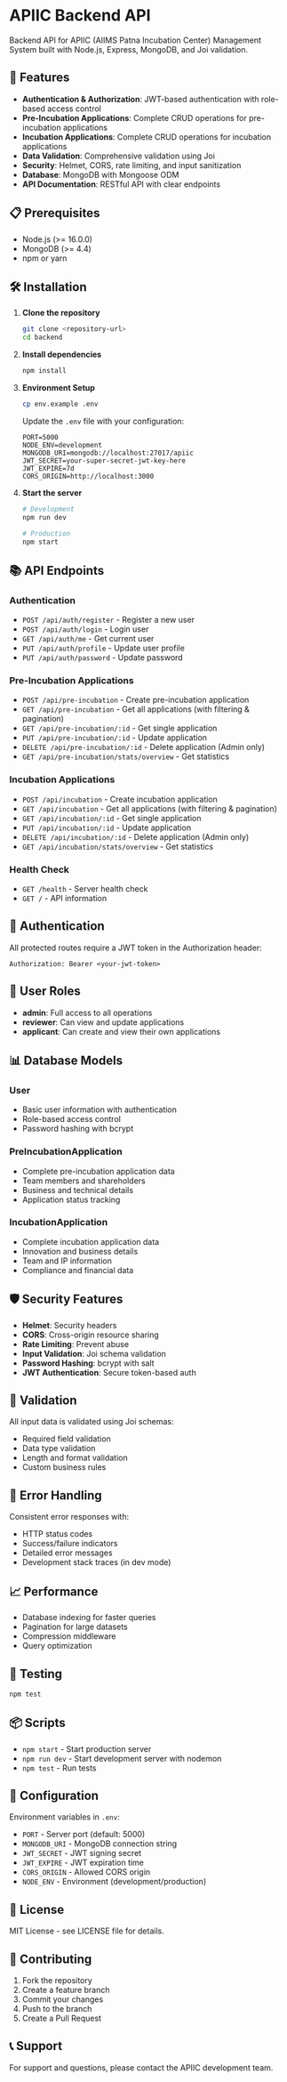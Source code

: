 # APIIC Backend API

Backend API for APIIC (AIIMS Patna Incubation Center) Management System built with Node.js, Express, MongoDB, and Joi validation.

## 🚀 Features

- **Authentication & Authorization**: JWT-based authentication with role-based access control
- **Pre-Incubation Applications**: Complete CRUD operations for pre-incubation applications
- **Incubation Applications**: Complete CRUD operations for incubation applications
- **Data Validation**: Comprehensive validation using Joi
- **Security**: Helmet, CORS, rate limiting, and input sanitization
- **Database**: MongoDB with Mongoose ODM
- **API Documentation**: RESTful API with clear endpoints

## 📋 Prerequisites

- Node.js (>= 16.0.0)
- MongoDB (>= 4.4)
- npm or yarn

## 🛠️ Installation

1. **Clone the repository**

   ```bash
   git clone <repository-url>
   cd backend
   ```

2. **Install dependencies**

   ```bash
   npm install
   ```

3. **Environment Setup**

   ```bash
   cp env.example .env
   ```

   Update the `.env` file with your configuration:

   ```env
   PORT=5000
   NODE_ENV=development
   MONGODB_URI=mongodb://localhost:27017/apiic
   JWT_SECRET=your-super-secret-jwt-key-here
   JWT_EXPIRE=7d
   CORS_ORIGIN=http://localhost:3000
   ```

4. **Start the server**

   ```bash
   # Development
   npm run dev

   # Production
   npm start
   ```

## 📚 API Endpoints

### Authentication

- `POST /api/auth/register` - Register a new user
- `POST /api/auth/login` - Login user
- `GET /api/auth/me` - Get current user
- `PUT /api/auth/profile` - Update user profile
- `PUT /api/auth/password` - Update password

### Pre-Incubation Applications

- `POST /api/pre-incubation` - Create pre-incubation application
- `GET /api/pre-incubation` - Get all applications (with filtering & pagination)
- `GET /api/pre-incubation/:id` - Get single application
- `PUT /api/pre-incubation/:id` - Update application
- `DELETE /api/pre-incubation/:id` - Delete application (Admin only)
- `GET /api/pre-incubation/stats/overview` - Get statistics

### Incubation Applications

- `POST /api/incubation` - Create incubation application
- `GET /api/incubation` - Get all applications (with filtering & pagination)
- `GET /api/incubation/:id` - Get single application
- `PUT /api/incubation/:id` - Update application
- `DELETE /api/incubation/:id` - Delete application (Admin only)
- `GET /api/incubation/stats/overview` - Get statistics

### Health Check

- `GET /health` - Server health check
- `GET /` - API information

## 🔐 Authentication

All protected routes require a JWT token in the Authorization header:

```
Authorization: Bearer <your-jwt-token>
```

## 👥 User Roles

- **admin**: Full access to all operations
- **reviewer**: Can view and update applications
- **applicant**: Can create and view their own applications

## 📊 Database Models

### User

- Basic user information with authentication
- Role-based access control
- Password hashing with bcrypt

### PreIncubationApplication

- Complete pre-incubation application data
- Team members and shareholders
- Business and technical details
- Application status tracking

### IncubationApplication

- Complete incubation application data
- Innovation and business details
- Team and IP information
- Compliance and financial data

## 🛡️ Security Features

- **Helmet**: Security headers
- **CORS**: Cross-origin resource sharing
- **Rate Limiting**: Prevent abuse
- **Input Validation**: Joi schema validation
- **Password Hashing**: bcrypt with salt
- **JWT Authentication**: Secure token-based auth

## 📝 Validation

All input data is validated using Joi schemas:

- Required field validation
- Data type validation
- Length and format validation
- Custom business rules

## 🚦 Error Handling

Consistent error responses with:

- HTTP status codes
- Success/failure indicators
- Detailed error messages
- Development stack traces (in dev mode)

## 📈 Performance

- Database indexing for faster queries
- Pagination for large datasets
- Compression middleware
- Query optimization

## 🧪 Testing

```bash
npm test
```

## 📦 Scripts

- `npm start` - Start production server
- `npm run dev` - Start development server with nodemon
- `npm test` - Run tests

## 🔧 Configuration

Environment variables in `.env`:

- `PORT` - Server port (default: 5000)
- `MONGODB_URI` - MongoDB connection string
- `JWT_SECRET` - JWT signing secret
- `JWT_EXPIRE` - JWT expiration time
- `CORS_ORIGIN` - Allowed CORS origin
- `NODE_ENV` - Environment (development/production)

## 📄 License

MIT License - see LICENSE file for details.

## 🤝 Contributing

1. Fork the repository
2. Create a feature branch
3. Commit your changes
4. Push to the branch
5. Create a Pull Request

## 📞 Support

For support and questions, please contact the APIIC development team.
